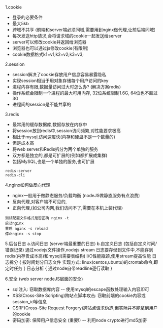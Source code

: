 1.cookie   
* 登录的必要条件
* 最大5kb
* 跨域不共享 (前端和server端必须同域,需要用到nginx做代理,让前后端同域)
* 每次发送http请求,会将请求域的cookie一起发送给server
* server可以修改cookie并返回给浏览器
* 浏览器也可以通过js修改cookie(有限制)
* cookie数据格式k1=v1;k2=v2;k3=v3;


2.session
* session解决了cookie存放用户信息容易暴露隐私
* 实现session相当于用对象存储每个用户访问的key
* 进程内存有限,数据量访问过大时怎么办? (解决方案redis)
* 操作系统会限制一个进程的最大可用内存, 32位系统限制1.6G, 64位也不超过3G
* 进程间的session是不能共享的


3.redis
* 最常用的缓存数据库,数据存放在内存中
* 将session放到redis中,session访问频繁,对性能要求极高
* 相比于mysql,访问速度快(内存和硬盘不是一个数量的)
* 但是成本高
* 将web server和Redis拆分为两个单独的服务
* 双方都是独立的,都是可扩展的(例如都扩展成集群)
* 包括MySQL,也是一个单独的服务,也可扩展
```
redis-server
redis-cli
```

4.nginx如何做反向代理
* nginx一般用于做静态服务/负载均衡 (nodeJS做静态服务有点浪费)
* 反向代理,对客户端不可见的,
* 正向代理,(如公司内网,我们访问不了,需要在本机上装代理)
```
测试配置文件格式是否正确 nginx -t
启动nginx
重启 nginx -s reload
停止nginx -s stop
```

5.后台日志
    a.访问日志 (server端最重要的日志)
    b.自定义日志 (包括自定义时间/错误记录)
通过nodejs文件操作,nodejs stream
日志要存储到文件中,不能存到redis(内存贵成本高)和mysql(需要表结构)
I/O性能瓶颈,使用stream提高性能
日志拆分 {
    按时间划分日志文件
    实现方式: linux(centos,ubuntu)的crontab命令,即定时任务
}
日志分析 {
    通过node自带readline逐行读取
}


6.安全 (web server nodeJS层面的安全)
* sql注入: 窃取数据库内容 -- 使用mysql的escape函数处理输入内容即可
* XSS(Cross-Site Scripting)跨站点脚本攻击: 窃取前端的cookie内容或session_id等信息
* CSRF(Cross-Site Request Forgery)跨站点请求伪造,但实际并不能拿到用户的cookie
* 密码加密: 保障用户信息安全 (重要!) -- 利用node crypto进行md5加密

    


